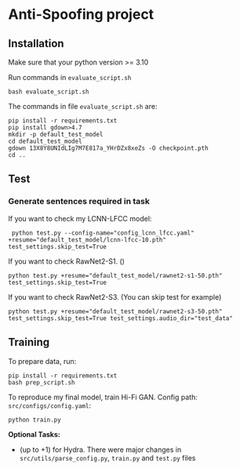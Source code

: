 # Anti-Spoofing project


## Installation

Make sure that your python version >= 3.10

Run commands in `evaluate_script.sh`
```shell 
bash evaluate_script.sh
```
The commands in file `evaluate_script.sh` are: 
```shell
pip install -r requirements.txt
pip install gdown>4.7
mkdir -p default_test_model
cd default_test_model
gdown 13X8Y8UNIdLIg7M7E817a_YHrDZx8xeZs -O checkpoint.pth
cd ..
```

## Test

### Generate sentences required in task



If you want to check my LCNN-LFCC model: 
```shell
 python test.py --config-name="config_lcnn_lfcc.yaml" +resume="default_test_model/lcnn-lfcc-10.pth" test_settings.skip_test=True
```

If you want to check RawNet2-S1. ()
```shell
python test.py +resume="default_test_model/rawnet2-s1-50.pth" test_settings.skip_test=True
```

If you want to check RawNet2-S3. (You can skip test for example)
```shell
python test.py +resume="default_test_model/rawnet2-s3-50.pth" test_settings.skip_test=True test_settings.audio_dir="test_data"
```

## Training
To prepare data, run: 
```shell
pip install -r requirements.txt
bash prep_script.sh
```

To reproduce my final model, train Hi-Fi GAN. Config path: `src/configs/config.yaml`: 
```shell
python train.py
```

**Optional Tasks:**

- (up to +1) for Hydra. There were major changes in `src/utils/parse_config.py`, `train.py` and `test.py` files
